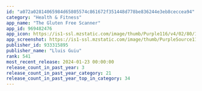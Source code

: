 ```yaml
---
id: "a072a02814065984d65805574c861672f351448d778be836244e3eb8ceccea94"
category: "Health & Fitness"
app_name: "The Gluten Free Scanner"
app_id: 969482476
app_icon: https://is1-ssl.mzstatic.com/image/thumb/Purple116/v4/02/80/10/02801094-c94f-5b42-4c0c-ff8f0582c2c0/AppIcon-0-0-1x_U007emarketing-0-9-0-0-0-85-220.png/1024x1024bb.png
app_screenshot: https://is1-ssl.mzstatic.com/image/thumb/PurpleSource116/v4/1a/ec/91/1aec91b6-ed76-b7e3-25ef-4a943b3c4c61/c9f83cfb-bd88-4651-9ada-18a4feaa2713_01.png/1242x2208bb.png
publisher_id: 933315895
publisher_name: "Lluis Guiu"
rank: 541
most_recent_release: 2024-01-23 00:00:00
release_count_in_past_year: 3
release_count_in_past_year_category: 21
release_count_in_past_year_top_in_category: 34
---
```

